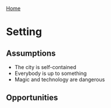 [Home](index.md)
# Setting

## Assumptions
* The city is self-contained
* Everybody is up to something
* Magic and technology are dangerous

## Opportunities
